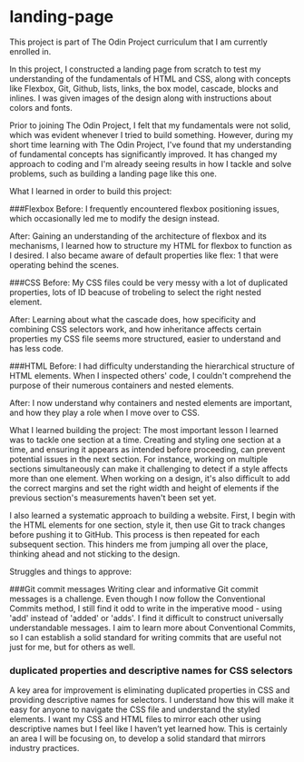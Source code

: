 # landing-page
This project is part of The Odin Project curriculum that I am currently enrolled in.

In this project, I constructed a landing page from scratch to test my understanding of the fundamentals of HTML and CSS, along with concepts like Flexbox, Git, Github, lists, links, the box model, cascade, blocks and inlines. I was given images of the design along with instructions about colors and fonts.

Prior to joining The Odin Project, I felt that my fundamentals were not solid, which was evident whenever I tried to build something. However, during my short time learning with The Odin Project, I've found that my understanding of fundamental concepts has significantly improved. It has changed my approach to coding and I'm already seeing results in how I tackle and solve problems, such as building a landing page like this one.

What I learned in order to build this project:

###Flexbox
Before: I frequently encountered flexbox positioning issues, which occasionally led me to modify the design instead.

After: Gaining an understanding of the architecture of flexbox and its mechanisms, I learned how to structure my HTML for flexbox to function as I desired. I also became aware of default properties like flex: 1 that were operating behind the scenes.

###CSS
Before: My CSS files could be very messy with a lot of duplicated properties, lots of ID beacuse of trobeling to select the right nested element.

After: Learning about what the cascade does, how specificity and combining CSS selectors work, and how inheritance affects certain properties my CSS file seems more structured, easier to understand and has less code. 

###HTML
Before: I had difficulty understanding the hierarchical structure of HTML elements. When I inspected others' code, I couldn't comprehend the purpose of their numerous containers and nested elements.

After: I now understand why containers and nested elements are important, and how they play a role when I move over to CSS.

What I learned building the project:
The most important lesson I learned was to tackle one section at a time. Creating and styling one section at a time, and ensuring it appears as intended before proceeding, can prevent potential issues in the next section. For instance, working on multiple sections simultaneously can make it challenging to detect if a style affects more than one element. When working on a design, it's also difficult to add the correct margins and set the right width and height of elements if the previous section's measurements haven't been set yet.

I also learned a systematic approach to building a website. First, I begin with the HTML elements for one section, style it, then use Git to track changes before pushing it to GitHub. This process is then repeated for each subsequent section. This hinders me from jumping all over the place, thinking ahead and not sticking to the design. 

Struggles and things to approve:

###Git commit messages
Writing clear and informative Git commit messages is a challenge. Even though I now follow the Conventional Commits method, I still find it odd to write in the imperative mood - using 'add' instead of 'added' or 'adds'. I find it difficult to construct universally understandable messages. I aim to learn more about Conventional Commits, so I can establish a solid standard for writing commits that are useful not just for me, but for others as well.

### duplicated properties and descriptive names for CSS selectors
A key area for improvement is eliminating duplicated properties in CSS and providing descriptive names for selectors. I understand how this will make it easy for anyone to navigate the CSS file and understand the styled elements. I want my CSS and HTML files to mirror each other using descriptive names but I feel like I haven’t yet learned how. This is certainly an area I will be focusing on, to develop a solid standard that mirrors industry practices.